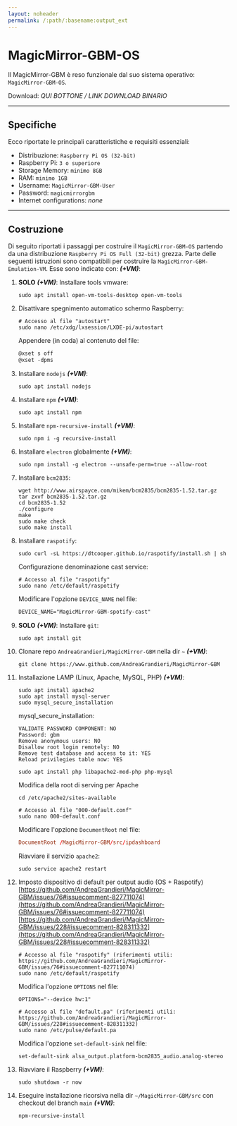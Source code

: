 ```yaml
---
layout: noheader
permalink: /:path/:basename:output_ext
---
```


# MagicMirror-GBM-OS

Il MagicMirror-GBM è reso funzionale dal suo sistema operativo: `MagicMirror-GBM-OS`.

Download: _QUI BOTTONE / LINK DOWNLOAD BINARIO_

---

## Specifiche

Ecco riportate le principali caratteristiche e requisiti essenziali:

- Distribuzione: `Raspberry Pi OS (32-bit)`
- Raspberry Pi: `3 o superiore`
- Storage Memory: `minimo 8GB`
- RAM: `minimo 1GB`
- Username: `MagicMirror-GBM-User`
- Password: `magicmirrorgbm`
- Internet configurations: _none_

---

## Costruzione

Di seguito riportati i passaggi per costruire il `MagicMirror-GBM-OS` partendo da una distribuzione `Raspberry Pi OS Full (32-bit)` grezza.
Parte delle seguenti istruzioni sono compatibili per costruire la `MagicMirror-GBM-Emulation-VM`. Esse sono indicate con: ___(+VM)___:

1. __SOLO__ ___(+VM)___: Installare tools vmware:

    ```shell
    sudo apt install open-vm-tools-desktop open-vm-tools
    ```

2. Disattivare spegnimento automatico schermo Raspberry:

    ```shell
    # Accesso al file "autostart"
    sudo nano /etc/xdg/lxsession/LXDE-pi/autostart
    ```

    Appendere (in coda) al contenuto del file:

    ```txt
    @xset s off
    @xset -dpms
    ```

3. Installare `nodejs` ___(+VM)___:

    ```shell
    sudo apt install nodejs
    ```

4. Installare `npm` ___(+VM)___:

    ```shell
    sudo apt install npm
    ```

5. Installare `npm-recursive-install` ___(+VM)___:

    ```shell
    sudo npm i -g recursive-install
    ```

6. Installare `electron` globalmente ___(+VM)___:

    ```shell
    sudo npm install -g electron --unsafe-perm=true --allow-root
    ```

7. Installare `bcm2835`:

    ```shell
    wget http://www.airspayce.com/mikem/bcm2835/bcm2835-1.52.tar.gz
    tar zxvf bcm2835-1.52.tar.gz
    cd bcm2835-1.52
    ./configure
    make
    sudo make check
    sudo make install
    ```

8. Installare `raspotify`:

    ```shell
    sudo curl -sL https://dtcooper.github.io/raspotify/install.sh | sh
    ```

    Configurazione denominazione cast service:

    ```shell
    # Accesso al file "raspotify"
    sudo nano /etc/default/raspotify
    ```

    Modificare l'opzione `DEVICE_NAME` nel file:

    ```txt
    DEVICE_NAME="MagicMirror-GBM-spotify-cast"
    ```

9. __SOLO__ ___(+VM)___: Installare `git`:

    ```shell
    sudo apt install git
    ```

10. Clonare repo `AndreaGrandieri/MagicMirror-GBM` nella dir `~` ___(+VM)___:

    ```shell
    git clone https://www.github.com/AndreaGrandieri/MagicMirror-GBM
    ```

11. Installazione LAMP (Linux, Apache, MySQL, PHP) ___(+VM)___:

    ```shell
    sudo apt install apache2
    sudo apt install mysql-server
    sudo mysql_secure_installation
    ```

    mysql_secure_installation:

    ```shell
    VALIDATE PASSWORD COMPONENT: NO
    Password: gbm
    Remove anonymous users: NO
    Disallow root login remotely: NO
    Remove test database and access to it: YES
    Reload privilegies table now: YES
    ```

    ```shell
    sudo apt install php libapache2-mod-php php-mysql
    ```

    Modifica della root di serving per Apache

    ```shell
    cd /etc/apache2/sites-available

    # Accesso al file "000-default.conf"
    sudo nano 000-default.conf
    ```

    Modificare l'opzione `DocumentRoot` nel file:

    ```conf
    DocumentRoot /MagicMirror-GBM/src/ipdashboard
    ```

    Riavviare il servizio `apache2`:

    ```shell
    sudo service apache2 restart
    ```

12. Imposto dispositivo di default per output audio (OS + Raspotify)
    [https://github.com/AndreaGrandieri/MagicMirror-GBM/issues/76#issuecomment-827711074](https://github.com/AndreaGrandieri/MagicMirror-GBM/issues/76#issuecomment-827711074)
    [https://github.com/AndreaGrandieri/MagicMirror-GBM/issues/228#issuecomment-828311332](https://github.com/AndreaGrandieri/MagicMirror-GBM/issues/228#issuecomment-828311332)

    ```shell
    # Accesso al file "raspotify" (riferimenti utili: https://github.com/AndreaGrandieri/MagicMirror-GBM/issues/76#issuecomment-827711074)
    sudo nano /etc/default/raspotify
    ```

    Modifica l'opzione `OPTIONS` nel file:

    ```txt
    OPTIONS="--device hw:1"
    ```

    ```shell
    # Accesso al file "default.pa" (riferimenti utili: https://github.com/AndreaGrandieri/MagicMirror-GBM/issues/228#issuecomment-828311332)
    sudo nano /etc/pulse/default.pa
    ```

    Modifica l'opzione `set-default-sink` nel file:

    ```pa
    set-default-sink alsa_output.platform-bcm2835_audio.analog-stereo
    ```

13. Riavviare il Raspberry ___(+VM)___:

    ```shell
    sudo shutdown -r now
    ```

14. Eseguire installazione ricorsiva nella dir `~/MagicMirror-GBM/src` con checkout del branch `main` ___(+VM)___:

    ```shell
    npm-recursive-install
    ```
